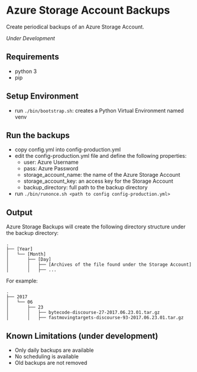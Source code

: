 # Azure Storage Account Backups

Create periodical backups of an Azure Storage Account.

_Under Development_

## Requirements
- python 3
- pip

## Setup Environment
- run `./bin/bootstrap.sh`: creates a Python Virtual Environment named venv

## Run the backups
- copy config.yml into config-production.yml
- edit the config-production.yml file and define the following properties:
  - user: Azure Username
  - pass: Azure Password
  - storage_account_name: the name of the Azure Storage Account
  - storage_account_key: an access key for the Storage Account
  - backup_directory: full path to the backup directory
- run `./bin/runonce.sh <path to config config-production.yml>`

## Output

Azure Storage Backups will create the following directory structure under the backup directory:
```
.
├── [Year]
│   └── [Month]
│       ├── [Day]
│       │   ├── [Archives of the file found under the Storage Account]
│       │   ├── ...
```

For example: 

```
.
├── 2017
│   └── 06
│       ├── 23
│       │   ├── bytecode-discourse-27-2017.06.23.01.tar.gz
│       │   ├── fastmovingtargets-discourse-93-2017.06.23.01.tar.gz
```

## Known Limitations (under development)
- Only daily backups are available
- No scheduling is available
- Old backups are not removed
